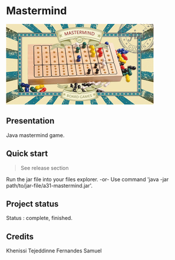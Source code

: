 # Mastermind

![](mastermind.jpg)

## Presentation

Java mastermind game.

## Quick start

> See release section

Run the jar file into your files explorer.
-or-
Use command 'java -jar path/to/jar-file/a31-mastermind.jar'.

## Project status

Status : complete, finished.

## Credits

Khenissi Tejeddinne
Fernandes Samuel
